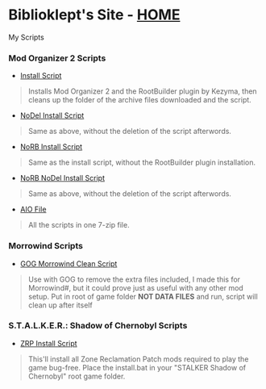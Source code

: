 # Biblioklept's Site - [HOME](https://biblioklept.github.io/)
My Scripts

### Mod Organizer 2 Scripts

- [Install Script](./dl/mo2/install.bat)
> Installs Mod Organizer 2 and the RootBuilder plugin by Kezyma, then cleans up the folder of the archive files downloaded and the script.
- [NoDel Install Script](./dl/mo2/install-nodel.bat)
> Same as above, without the deletion of the script afterwords.
- [NoRB Install Script](./dl/mo2/install-norb.bat)
> Same as the install script, without the RootBuilder plugin installation.
- [NoRB NoDel Install Script](./dl/mo2/install-norb-nodel.bat)
> Same as above, without the deletion of the script afterwords.
- [AIO File](./dl/mo2/aio-mo2.7z)
> All the scripts in one 7-zip file.

### Morrowind Scripts

- [GOG Morrowind Clean Script](./dl/mw/gogmwclean.bat)
> Use with GOG to remove the extra files included, I made this for Morrowind#, but it could prove just as useful with any other mod setup. Put in root of game folder **NOT DATA FILES** and run, script will clean up after itself

### S.T.A.L.K.E.R.: Shadow of Chernobyl Scripts

- [ZRP Install Script](./dl/shoc/zrpinstall.bat)
> This'll install all Zone Reclamation Patch mods required to play the game bug-free. Place the install.bat in your "STALKER Shadow of Chernobyl" root game folder.